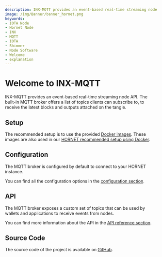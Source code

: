 ```yaml
---
description: INX-MQTT provides an event-based real-time streaming node API.
image: /img/Banner/banner_hornet.png
keywords:
- IOTA Node
- Hornet Node
- INX
- MQTT
- IOTA
- Shimmer
- Node Software
- Welcome
- explanation
---
```


# Welcome to INX-MQTT

INX-MQTT provides an event-based real-time streaming node API. 
The built-in MQTT broker offers a list of topics clients can subscribe to, to receive the latest blocks and outputs attached on the tangle.

## Setup

The recommended setup is to use the provided [Docker images](https://hub.docker.com/r/iotaledger/inx-mqtt).
These images are also used in our [HORNET recommended setup using Docker](http://wiki.iota.org/hornet/develop/how_tos/using_docker).

## Configuration

The MQTT broker is configured by default to connect to your HORNET instance.

You can find all the configuration options in the [configuration section](configuration.md).

## API

The MQTT broker exposes a custom set of topics that can be used by wallets and applications to receive events from nodes.

You can find more information about the API in the [API reference section](api_reference.md).

## Source Code

The source code of the project is available on [GitHub](https://github.com/iotaledger/inx-mqtt).